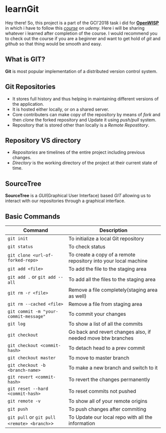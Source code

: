 # learnGit

Hey there! So, this project is a part of the GCI'2018 task i did for [**OpenWISP**](https://github.com/openwisp) in which i have to follow this [*course*](https://www.udemy.com/git-expert-4-hours) on *udemy*. Here i will be sharing whatever i learned after completion of the course. I would recommend you to check out the course if you are a beginner and want to get hold of *git* and *github* so that thing would be smooth and easy.

## What is GIT?
**Git** is most popular implementation of a distributed version control system.

## Git Repositories
* It stores full history and thus helping in maintaining different versions of the application.
* It is hosted either locally, or on a shared server.
* Core contributers can make copy of the repository by means of *fork* and then *clone* the forked repository and Update it using *push/pull* system.
* Repository that is stored other than locally is a *Remote Repostitory*.

## Repository VS directory
* *Repositories* are timelines of the entire project including previous changes.
* *Directory* is the working directory of the project at their current state of time.

## SourceTree
**SourceTree** is a *GUI*(Graphical User Interface) based *GIT* allowing us to interact with our repositories through a graphical interface.

## Basic Commands

| Command | Description |
 | ------- | ----------- |
 | `git init` | To initialize a local Git repository |
 | `git status` | To check status |
 | `git clone <url-of-forked-repo>` | To create a copy of a remote repository into your local machine |
 | `git add <file>` | To add the file to the staging area |
 | `git add .` or `git add --all` | To add all the files to the staging area |
 | `git rm -r <file>` | Remove a file completely(staging area as well) |
 | `git rm --cached <file>`| Remove a file from staging area |
 | `git commit -m "your-commit-message"` | To commit your changes |
 | `git log` | To show a list of all the commits |
 | `git checkout` | Go back and revert changes also, if needed move btw branches |
 | `git checkout <commit-hash>` | To detach head to a prev commit |
 | `git checkout master` | To move to master branch |
 | `git checkout -b <branch-name>` | To make a new branch and switch to it |
 | `git revert <commit-hash>` | To revert the changes permanently |
 | `git reset --hard <commit-hash>` | To reset commits not pushed |
 | `git remote -v` | To show all of your remote origins |
 | `git push` | To push changes after commiting |
 | `git pull` or `git pull <remote> <branch>`> | To Update our local repo with all the information |
 
  
 